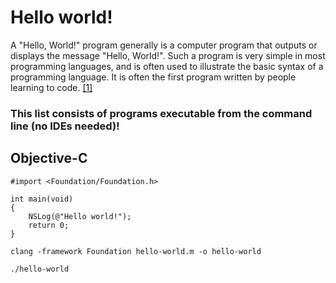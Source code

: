 # Hello world!

A "Hello, World!" program generally is a computer program that outputs or displays the message "Hello, World!". Such a program is very simple in most programming languages, and is often used to illustrate the basic syntax of a programming language. It is often the first program written by people learning to code. [[1]](WIKI)

### This list consists of programs executable from the command line (no IDEs needed)!

## Objective-C

```
#import <Foundation/Foundation.h>

int main(void) 
{
    NSLog(@"Hello world!");
    return 0;
}
```
`clang -framework Foundation hello-world.m -o hello-world`

`./hello-world`

[WIKI]: https://en.wikipedia.org/wiki/"Hello,_World!"_program